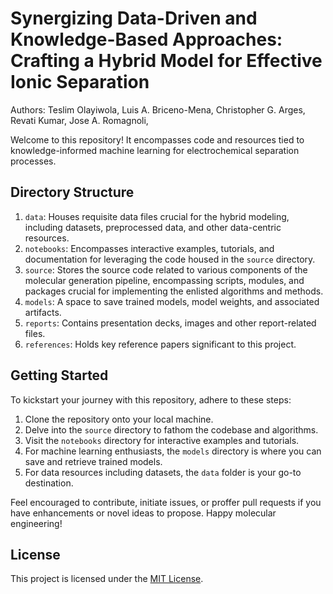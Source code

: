 # Synergizing Data-Driven and Knowledge-Based Approaches: Crafting a Hybrid Model for Effective Ionic Separation
Authors: Teslim Olayiwola, Luis A. Briceno-Mena, Christopher G. Arges, Revati Kumar, Jose A. Romagnoli,

Welcome to this repository! It encompasses code and resources tied to knowledge-informed machine learning for electrochemical separation processes.

## Directory Structure

1. `data`: Houses requisite data files crucial for the hybrid modeling, including datasets, preprocessed data, and other data-centric resources.
2. `notebooks`: Encompasses interactive examples, tutorials, and documentation for leveraging the code housed in the `source` directory.
3. `source`: Stores the source code related to various components of the molecular generation pipeline, encompassing scripts, modules, and packages crucial for implementing the enlisted algorithms and methods.
4. `models`: A space to save trained models, model weights, and associated artifacts.
5. `reports`: Contains presentation decks, images and other report-related files.
6. `references`: Holds key reference papers significant to this project.


## Getting Started

To kickstart your journey with this repository, adhere to these steps:

1. Clone the repository onto your local machine.
2. Delve into the `source` directory to fathom the codebase and algorithms.
3. Visit the `notebooks` directory for interactive examples and tutorials.
4. For machine learning enthusiasts, the `models` directory is where you can save and retrieve trained models.
5. For data resources including datasets, the `data` folder is your go-to destination.

Feel encouraged to contribute, initiate issues, or proffer pull requests if you have enhancements or novel ideas to propose. Happy molecular engineering!

## License

This project is licensed under the [MIT License](LICENSE).
